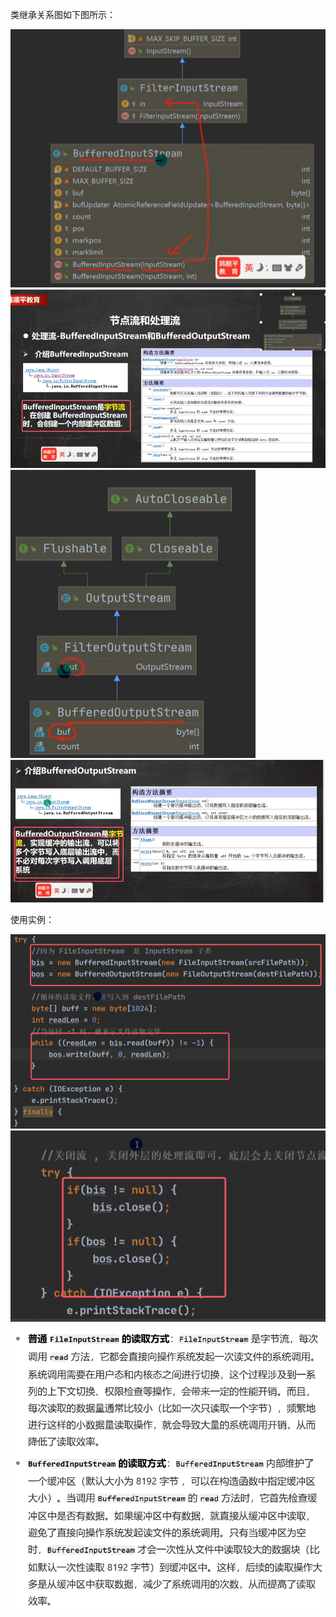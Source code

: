 类继承关系图如下图所示：

![](assets/09BufferedInputStream和BufferedOutputStream/file-20250329165742685.png)
![](assets/09BufferedInputStream和BufferedOutputStream/file-20250329165957631.png)
![](assets/09BufferedInputStream和BufferedOutputStream/file-20250329170035513.png)
![](assets/09BufferedInputStream和BufferedOutputStream/file-20250329170025938.png)


使用实例：

![](assets/09BufferedInputStream和BufferedOutputStream/file-20250329170541571.png)
![](assets/09BufferedInputStream和BufferedOutputStream/file-20250329170633686.png)
![](assets/09BufferedInputStream和BufferedOutputStream/file-20250707160553607.png)